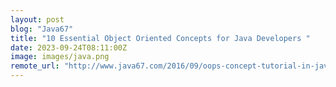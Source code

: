 ```yaml
---
layout: post
blog: "Java67"
title: "10 Essential Object Oriented Concepts for Java Developers "
date: 2023-09-24T08:11:00Z
image: images/java.png
remote_url: "http://www.java67.com/2016/09/oops-concept-tutorial-in-java-object-oriented-programming.html"
---
```

